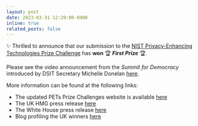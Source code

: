 ```yaml
---
layout: post
date: 2023-03-31 12:29:00-0400
inline: true
related_posts: false
---
```


:sparkles: Thrilled to announce that our submission to the [NIST Privacy-Enhancing Technologies Prize Challenge](https://petsprizechallenges.com/)  has **won** :trophy: ***First Prize*** :trophy:. 

Please see the video announcement from the *Summit for Democracy* introduced by DSIT Secretary Michelle Donelan [here](https://www.youtube.com/watch?v=8nRs3VArnco&t=12544s). 

More information can be found at the following links:

- The updated PETs Prize Challenges website is available [here](https://petsprizechallenges.com/)
- The UK HMG press release [here](https://www.gov.uk/government/news/at-summit-for-democracy-the-united-kingdom-and-the-united-states-announce-winners-of-challenge-to-drive-innovation-in-privacy-enhancing-technologies)
- The White House press release [here](https://www.whitehouse.gov/ostp/news-updates/2023/03/31/us-uk-annouce-winners-innovation-pets-democratic-values/)
- Blog profiling the UK winners [here](https://drivendata.co/blog/federated-learning-pets-prize-winners-phases-2-3)